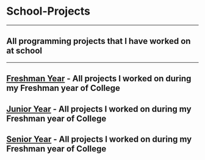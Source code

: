 # School-Projects
--------
## All programming projects that I have worked on at school

--------

## [Freshman Year](Freshman-Year) - All projects I worked on during my Freshman year of College
## [Junior Year](Junior-Year) - All projects I worked on during my Freshman year of College
## [Senior Year](Senior-Year) - All projects I worked on during my Freshman year of College